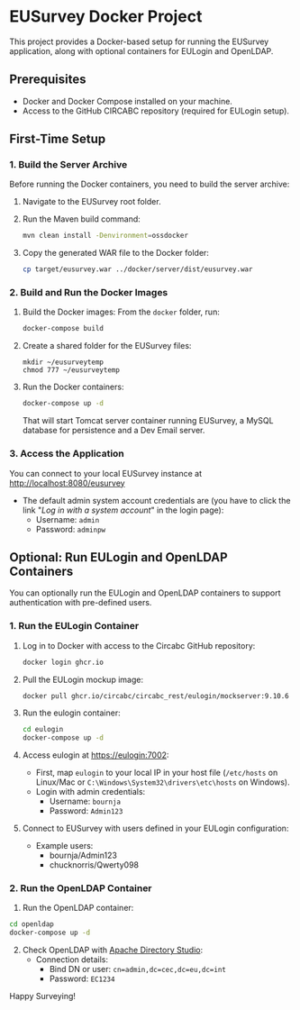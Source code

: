 # EUSurvey Docker Project

This project provides a Docker-based setup for running the EUSurvey application, along with optional containers for EULogin and OpenLDAP. 

## Prerequisites

- Docker and Docker Compose installed on your machine.
- Access to the GitHub CIRCABC repository (required for EULogin setup).

## First-Time Setup

### 1. Build the Server Archive

Before running the Docker containers, you need to build the server archive:

1. Navigate to the EUSurvey root folder.

2. Run the Maven build command:
   ```bash
   mvn clean install -Denvironment=ossdocker
   ```

3. Copy the generated WAR file to the Docker folder:
   ```bash
   cp target/eusurvey.war ../docker/server/dist/eusurvey.war
   ```

### 2. Build and Run the Docker Images

1. Build the Docker images:
   From the `docker` folder, run:
   ```bash
   docker-compose build
   ```
2. Create a shared folder for the EUSurvey files:
   ```
   mkdir ~/eusurveytemp
   chmod 777 ~/eusurveytemp
   ```

3. Run the Docker containers:
   ```bash
   docker-compose up -d
   ```
   That will start Tomcat server container running EUSurvey, a MySQL database for persistence and a Dev Email server.

### 3. Access the Application
You can connect to your local EUSurvey instance at [http://localhost:8080/eusurvey](http://localhost:8080/eusurvey/)
- The default admin system account credentials are (you have to click the link "*Log in with a system account*" in the login page):
  - Username: `admin`
  - Password: `adminpw`


## Optional: Run EULogin and OpenLDAP Containers

You can optionally run the EULogin and OpenLDAP containers to support authentication with pre-defined users.

### 1. Run the EULogin Container

1. Log in to Docker with access to the Circabc GitHub repository:
   ```bash
   docker login ghcr.io
   ```
2. Pull the EULogin mockup image:
     ```bash
    docker pull ghcr.io/circabc/circabc_rest/eulogin/mockserver:9.10.6
   ```
  

3. Run the eulogin container:
   ```bash
   cd eulogin
   docker-compose up -d
   ```

4. Access eulogin at [https://eulogin:7002](https://eulogin:7002):
   - First, map `eulogin` to your local IP in your host file (`/etc/hosts` on Linux/Mac or `C:\Windows\System32\drivers\etc\hosts` on Windows).
   - Login with admin credentials:
     - Username: `bournja`
     - Password: `Admin123`

5. Connect to EUSurvey with users defined in your EULogin configuration:
   - Example users:
     - bournja/Admin123
     - chucknorris/Qwerty098

### 2. Run the OpenLDAP Container

1.  Run the OpenLDAP container:
   ```bash
   cd openldap
   docker-compose up -d
   ```

2. Check OpenLDAP with [Apache Directory Studio](https://directory.apache.org/studio/):
   - Connection details:
     - Bind DN or user: `cn=admin,dc=cec,dc=eu,dc=int`
     - Password: `EC1234`


Happy Surveying!
